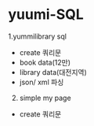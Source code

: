 # yuumi-SQL
1.yummilibrary sql
- create 쿼리문
- book data(12만)
- library data(대전지역)
- json/ xml 파싱

2. simple my page
- create 쿼리문
